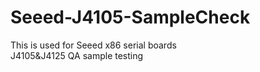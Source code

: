 # Seeed-J4105-SampleCheck  
This is used for Seeed x86 serial boards  
J4105&J4125 QA sample testing  
